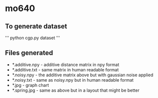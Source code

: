 # mo640

## To generate dataset
'''
python cgp.py dataset
'''

## Files generated
- *.additive.npy - additive distance matrix in npy format
- *.additive.txt - same matrix in human readable format
- *.noisy.npy - the additive matrix above but with gaussian noise 
applied
- *.noisy.txt - same as noisy.npy but in human readable format
- *.jpg - graph chart
- *.spring.jpg - same as above but in a layout that might be better
